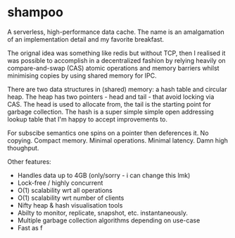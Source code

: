 # shampoo
A serverless, high-performance data cache. The name is an amalgamation of an 
implementation detail and my favorite breakfast. 

The orignal idea was something like redis but without TCP, then I realised it was 
possible to accomplish in a decentralized fashion by relying heavily on 
compare-and-swap (CAS) atomic operations and memory barriers whilst minimising 
copies by using shared memory for IPC. 

There are two data structures in (shared) memory: a hash table and circular heap. The 
heap has two pointers - head and tail - that avoid locking via CAS. The head is
used to allocate from, the tail is the starting point for garbage collection. The 
hash is a super simple simple open addressing lookup table that I'm happy to accept 
improvements to.

For subscibe semantics one spins on a pointer then deferences it. No copying. 
Compact memory. Minimal operations. Minimal latency. Damn high thoughput.

Other features:
* Handles data up to 4GB (only/sorry - i can change this lmk)
* Lock-free / highly concurrent
* O(1) scalability wrt all operations
* O(1) scalability wrt number of clients
* Nifty heap & hash visualisation tools
* Abilty to monitor, replicate, snapshot, etc. instantaneously.
* Multiple garbage collection algorithms depending on use-case
* Fast as f
